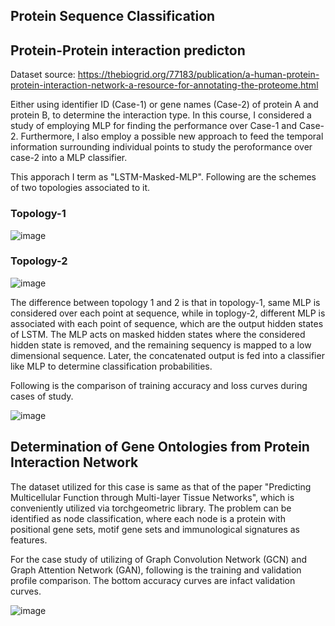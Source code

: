 ## Protein Sequence Classification

## Protein-Protein interaction predicton
Dataset source: https://thebiogrid.org/77183/publication/a-human-protein-protein-interaction-network-a-resource-for-annotating-the-proteome.html


Either using identifier ID (Case-1) or gene names (Case-2) of protein A and protein B, to determine the interaction type. In this course, I considered a study of employing MLP for finding the performance over Case-1 and Case-2. Furthermore, I also employ a possible new approach to feed the temporal information surrounding individual points to study the peroformance over case-2 into a MLP classifier.

This apporach I term as "LSTM-Masked-MLP". Following are the schemes of two topologies associated to it.

### Topology-1

![image](https://user-images.githubusercontent.com/47445756/235841336-c332073a-c6d7-4385-b801-275342b2b1db.png)


### Topology-2

![image](https://user-images.githubusercontent.com/47445756/235841380-53c1cea0-eb54-4d2b-ac93-15e3ce81639b.png)


The difference between topology 1 and 2 is that in topology-1, same MLP is considered over each point at sequence, while in toplogy-2, different MLP is associated with each point of sequence, which are the output hidden states of LSTM. The MLP acts on masked hidden states where the considered hidden state is removed, and the remaining sequency is mapped to a low dimensional sequence. Later, the concatenated output is fed into a classifier like MLP to determine classification probabilities.


Following is the comparison of training accuracy and loss curves during cases of study.

![image](https://user-images.githubusercontent.com/47445756/235841982-d1a29521-be91-4f18-8abd-13b87c6e21a7.png)



## Determination of Gene Ontologies from Protein Interaction Network

The dataset utilized for this case is same as that of the paper "Predicting Multicellular Function through Multi-layer Tissue Networks", which is conveniently utilized via torchgeometric library. The problem can be identified as node classification, where each node is a protein with positional gene sets, motif gene sets and immunological signatures as features.

For the case study of utilizing of Graph Convolution Network (GCN) and Graph Attention Network (GAN), following is the training and validation profile comparison. The bottom accuracy curves are infact validation curves.

![image](https://user-images.githubusercontent.com/47445756/235842749-7f283665-dd5a-4b8e-b44b-19e65e860cb4.png)







